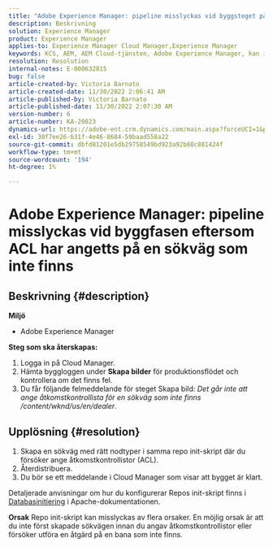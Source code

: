 ```yaml
---
title: "Adobe Experience Manager: pipeline misslyckas vid byggsteget på grund av att ACL har angetts på en sökväg som inte finns"
description: Beskrivning
solution: Experience Manager
product: Experience Manager
applies-to: Experience Manager Cloud Manager,Experience Manager
keywords: KCS, AEM, AEM Cloud-tjänsten, Adobe Experience Manager, kan inte ange acl för en sökväg som inte finns
resolution: Resolution
internal-notes: E-000632815
bug: false
article-created-by: Victoria Barnato
article-created-date: 11/30/2022 2:06:41 AM
article-published-by: Victoria Barnato
article-published-date: 11/30/2022 2:07:30 AM
version-number: 6
article-number: KA-20823
dynamics-url: https://adobe-ent.crm.dynamics.com/main.aspx?forceUCI=1&pagetype=entityrecord&etn=knowledgearticle&id=3a453ba1-5370-ed11-9561-6045bd006a22
exl-id: 30f7ee26-631f-4e46-8684-59baad558a22
source-git-commit: dbfd81201e5db29758549bd923a92b88c881424f
workflow-type: tm+mt
source-wordcount: '194'
ht-degree: 1%

---
```


# Adobe Experience Manager: pipeline misslyckas vid byggfasen eftersom ACL har angetts på en sökväg som inte finns

## Beskrivning {#description}

<b>Miljö</b>
- Adobe Experience Manager

<b>Steg som ska återskapas:</b>
1. Logga in på Cloud Manager.
2. Hämta byggloggen under <b>Skapa bilder</b> för produktionsflödet och kontrollera om det finns fel.
3. Du får följande felmeddelande för steget Skapa bild: *Det går inte att ange åtkomstkontrollista för en sökväg som inte finns /content/wknd/us/en/dealer*.



## Upplösning {#resolution}


1. Skapa en sökväg med rätt nodtyper i samma repo init-skript där du försöker ange åtkomstkontrollistor (ACL).
2. Återdistribuera.
3. Du bör se ett meddelande i Cloud Manager som visar att bygget är klart.


Detaljerade anvisningar om hur du konfigurerar Repos init-skript finns i [Databasinitiering](https://sling.apache.org/documentation/bundles/repository-initialization.html) i Apache-dokumentationen.

<b>Orsak</b>
Repo init-skript kan misslyckas av flera orsaker. En möjlig orsak är att du inte först skapade sökvägen innan du angav åtkomstkontrollistor eller försöker utföra en åtgärd på en bana som inte finns.
